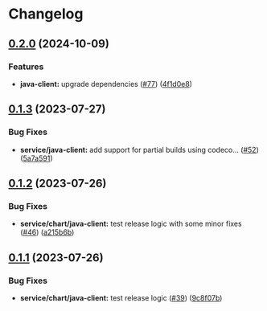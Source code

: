 # Changelog

## [0.2.0](https://github.com/carbynestack/ephemeral/compare/java-client-v0.1.3...java-client-v0.2.0) (2024-10-09)


### Features

* **java-client:** upgrade dependencies ([#77](https://github.com/carbynestack/ephemeral/issues/77)) ([4f1d0e8](https://github.com/carbynestack/ephemeral/commit/4f1d0e81ccb11b73cb7d03ccc0f598e58f89678e))

## [0.1.3](https://github.com/carbynestack/ephemeral/compare/java-client-v0.1.2...java-client-v0.1.3) (2023-07-27)


### Bug Fixes

* **service/java-client:** add support for partial builds using codeco… ([#52](https://github.com/carbynestack/ephemeral/issues/52)) ([5a7a591](https://github.com/carbynestack/ephemeral/commit/5a7a591c5d81daf8bad09826b9c9f8bfcbe73eee))

## [0.1.2](https://github.com/carbynestack/ephemeral/compare/java-client-v0.1.1...java-client-v0.1.2) (2023-07-26)


### Bug Fixes

* **service/chart/java-client:** test release logic with some minor fixes ([#46](https://github.com/carbynestack/ephemeral/issues/46)) ([a215b6b](https://github.com/carbynestack/ephemeral/commit/a215b6b884ea73fc69f4283aca849dbc8bf520d4))

## [0.1.1](https://github.com/carbynestack/ephemeral/compare/java-client-v0.1.0...java-client-v0.1.1) (2023-07-26)


### Bug Fixes

* **service/chart/java-client:** test release logic ([#39](https://github.com/carbynestack/ephemeral/issues/39)) ([9c8f07b](https://github.com/carbynestack/ephemeral/commit/9c8f07b53f7f9792ad2b484b25666c1a4244303d))
